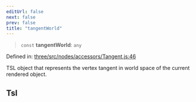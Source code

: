 ```yaml
---
editUrl: false
next: false
prev: false
title: "tangentWorld"
---
```


> `const` **tangentWorld**: `any`

Defined in: [three/src/nodes/accessors/Tangent.js:46](https://github.com/DefinitelyMaybe/three-i18n/blob/fa57b79433d1c349ffb23a78727299c8d4190136/three/src/nodes/accessors/Tangent.js#L46)

TSL object that represents the vertex tangent in world space of the current rendered object.

## Tsl

